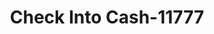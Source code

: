 ---
f_zip-code: 60107
f_state-code: IL
title: Check Into Cash-11777
f_phone: 630-540-1734
f_city-only: Streamwood
f_address: 108 N Barrington Rd Streamwood
f_location-unique-id: '11777'
slug: check-into-cash-11777
updated-on: '2024-05-30T13:46:58.046Z'
created-on: '2024-05-30T13:36:59.803Z'
published-on: '2024-05-30T13:54:32.469Z'
f_city-state: cms/city/streamwood-il.md
f_company: cms/company/check-into-cash.md
f_state: cms/state/illinois.md
layout: '[payday-loan].html'
tags: payday-loan
---
